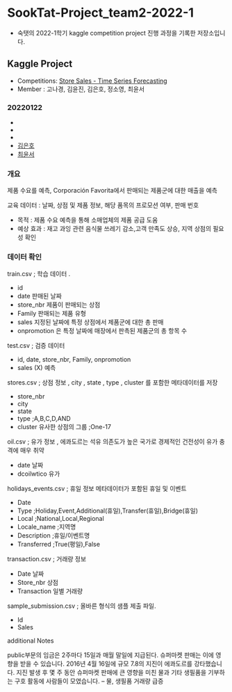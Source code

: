 # SookTat-Project_team2-2022-1
- 숙탯의 2022-1학기 kaggle competition project 진행 과정을 기록한 저장소입니다. 

## Kaggle Project

- Competitions: [Store Sales - Time Series Forecasting](https://www.kaggle.com/c/store-sales-time-series-forecasting)
- Member : 고나경, 김윤진, 김은호, 정소영, 최윤서



### 20220122
  - []()
  - []()
  - []()
  - [김은호](https://github.com/YunSeo00/Sooktat-Project_team2-2022-1/blob/ed7deb60b8df997cbfe2fad2e0587c3e50872fcd/store-sales.ipynb)
  - [최윤서](https://github.com/YunSeo00/Sooktat-Project_team2-2022-1/blob/main/ProjectCode/20220122/CYS_220122.ipynb)

### 개요
제품 수요를 예측, Corporación Favorita에서 판매되는 제품군에 대한 매출을 예측

교육 데이터 : 날짜, 상점 및 제품 정보, 해당 품목의 프로모션 여부, 판매 번호
-	목적 : 제품 수요 예측을 통해 소매업체의 제품 공급 도움
-	예상 효과 : 재고 과잉 관련 음식물 쓰레기 감소,고객 만족도 상승, 지역 상점의 필요성 확인


### 데이터 확인 
train.csv ; 학습 데이터 .
-	id
-	date 판매된 날짜
- store_nbr 제품이 판매되는 상점
-	Family 판매되는 제품 유형
-	sales 지정된 날짜에 특정 상점에서 제품군에 대한 총 판매
-	onpromotion 은 특정 날짜에 매장에서 판촉된 제품군의 총 항목 수

test.csv ; 검증 데이터 
-	id, date, store_nbr, Family, onpromotion
- sales (X) 예측

stores.csv ; 상점 정보 , city , state , type , cluster 를 포함한 메타데이터를 저장
-	store_nbr
-	city
-	state
-	type  ;A,B,C,D,AND
-	cluster 유사한 상점의 그룹 ;One-17

oil.csv ; 유가 정보 , 에콰도르는 석유 의존도가 높은 국가로 경제적인 건전성이 유가 충격에 매우 취약
-	date 날짜
-	dcoilwtico 유가

holidays_events.csv ; 휴일 정보
메타데이터가 포함된 휴일 및 이벤트
-	Date
-	Type ;Holiday,Event,Additional(휴일),Transfer(휴일),Bridge(휴일)
-	Local ;National,Local,Regional
-	Locale_name ;지역명
-	Description ;휴일/이벤트명
-	Transferred ;True(평일),False

transaction.csv ; 거래량 정보
-	Date 날짜
-	Store_nbr 상점
-	Transaction 일별 거래량

sample_submission.csv ; 올바른 형식의 샘플 제출 파일.
-	Id
-	Sales

additional Notes

public부문의 임금은 2주마다 15일과 매월 말일에 지급된다. 슈퍼마켓 판매는 이에 영향을 받을 수 있습니다.
2016년 4월 16일에 규모 7.8의 지진이 에콰도르를 강타했습니다. 지진 발생 후 몇 주 동안 슈퍼마켓 판매에 큰 영향을 미친 물과 기타 생필품을 기부하는 구호 활동에 사람들이 모였습니다. – 물, 생필품 거래량 급증

  

